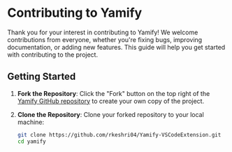 # Contributing to Yamify

Thank you for your interest in contributing to Yamify! We welcome contributions from everyone, whether you're fixing bugs, improving documentation, or adding new features. This guide will help you get started with contributing to the project.

## Getting Started

1. **Fork the Repository**: Click the "Fork" button on the top right of the [Yamify GitHub repository](https://github.com/rkeshri04/Yamify-VSCodeExtension) to create your own copy of the project.

2. **Clone the Repository**: Clone your forked repository to your local machine:
   ```bash
   git clone https://github.com/rkeshri04/Yamify-VSCodeExtension.git
   cd yamify